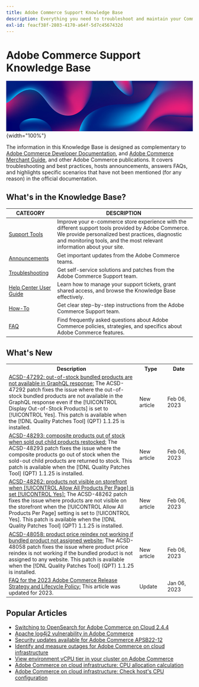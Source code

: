 ```yaml
---
title: Adobe Commerce Support Knowledge Base
description: Everything you need to troubleshoot and maintain your Commerce store.
exl-id: feacf38f-2803-4170-a64f-5d7c4567432d
---
```

# Adobe Commerce Support Knowledge Base

![Knowledge Base homepage](../help/assets/knowledge-base-home-page-cover.jpg){width="100%"}

The information in this Knowledge Base is designed as complementary to [Adobe Commerce Developer Documentation](https://developer.adobe.com/commerce/docs), and [Adobe Commerce Merchant Guide](https://experienceleague.adobe.com/docs/commerce-admin/user-guides/home.html), and other Adobe Commerce publications. It covers troubleshooting and best practices, hosts announcements, answers FAQs, and highlights specific scenarios that have not been mentioned (for any reason) in the official documentation.

## What's in the Knowledge Base?

| CATEGORY | DESCRIPTION | 
| --- | --- |
| [Support Tools](/help/support-tools/overview.md) | Improve your e-commerce store experience with the different support tools provided by Adobe Commerce. We provide personalized best practices, diagnostic and monitoring tools, and the most relevant information about your site. |
| [Announcements](/help/announcements/overview.md) | Get important updates from the Adobe Commerce teams. |
| [Troubleshooting](/help/troubleshooting/overview.md) | Get self-service solutions and patches from the Adobe Commerce Support team. |
| [Help Center User Guide](/help/help-center-guide/help-center/magento-help-center-user-guide.md) | Learn how to manage your support tickets, grant shared access, and browse the Knowledge Base effectively. |
| [How-To](/help/how-to/overview.md) | Get clear step-by-step instructions from the Adobe Commerce Support team. |
| [FAQ](/help/faq/overview.md) | Find frequently asked questions about Adobe Commerce policies, strategies, and specifics about Adobe Commerce features. | 

## What's New

<table style="width:100%">
  <tr>
    <th style="width:70%">Description</th>
    <th style="width:15%">Type</th>
    <th style="width:15%">Date</th>
  </tr>
<tr>
    <td>
    <a href = "https://experienceleague.adobe.com/docs/commerce-knowledge-base/kb/support-tools/patches/v1-1-25/acsd-47292-out-of-stock-bundled-products-not-available-in-graphql.html">ACSD-47292: out-of-stock bundled products are not available in GraphQL response:</a> The ACSD-47292 patch fixes the issue where the out-of-stock bundled products are not available in the GraphQL response even if the [!UICONTROL Display Out-of-Stock Products] is set to [!UICONTROL Yes]. This patch is available when the [!DNL Quality Patches Tool] (QPT) 1.1.25 is installed.
    </td>
    <td>New article</td>
    <td> Feb 06, 2023</td>
  </tr>

  <tr>
    <td>
    <a href = "https://experienceleague.adobe.com/docs/commerce-knowledge-base/kb/support-tools/patches/v1-1-25/acsd-48293-composite-products-go-out-of-stock.html">ACSD-48293: composite products out of stock when sold out child products restocked:</a> The ACSD-48293 patch fixes the issue where the composite products go out of stock when the sold-out child products are returned to stock. This patch is available when the [!DNL Quality Patches Tool] (QPT) 1.1.25 is installed.
    <td>New article</td>
    <td>Feb 06, 2023</td>
  </tr>

  <tr>
    <td>
    <a href = "https://experienceleague.adobe.com/docs/commerce-knowledge-base/kb/support-tools/patches/v1-1-25/acsd-48262-products-not-visible-on-storefront-when-allow-all-products-per-page-is-set-yes.html">ACSD-48262: products not visible on storefront when [!UICONTROL Allow All Products Per Page] is set [!UICONTROL Yes]:</a> The ACSD-48262 patch fixes the issue where products are not visible on the storefront when the [!UICONTROL Allow All Products Per Page] setting is set to [!UICONTROL Yes]. This patch is available when the [!DNL Quality Patches Tool] (QPT) 1.1.25 is installed.
    </td>
    <td>New article</td>
    <td>Feb 06, 2023</td>
  </tr>

  <tr>
    <td>
    <a href="https://experienceleague.adobe.com/docs/commerce-knowledge-base/kb/support-tools/patches/v1-1-25/acsd-48058-product-price-reindex-not-working-if-bundled-product-not-assigned-website.html">ACSD-48058: product price reindex not working if bundled product not assigned website:</a> The ACSD-48058 patch fixes the issue where product price reindex is not working if the bundled product is not assigned to any website. This patch is available when the [!DNL Quality Patches Tool] (QPT) 1.1.25 is installed.
    </td>
    <td>New article</td>
    <td>Feb 06, 2023</td>
  </tr>

  <tr>
    <td>
    <a href="https://experienceleague.adobe.com/docs/commerce-knowledge-base/kb/faq/adobe-commerce-release-strategy-lifecycle-policy.html?lang=en">FAQ for the 2023 Adobe Commerce Release Strategy and Lifecycle Policy:</a> This article was updated for 2023.
    </td>
    <td> Update </td>
    <td> Jan 06, 2023</td>
 </tr>
</table>

## Popular Articles

* [Switching to OpenSearch for Adobe Commerce on Cloud 2.4.4](/help/announcements/adobe-commerce-announcements/switching-to-opensearch-for-adobe-commerce-on-cloud-2.4.4.md)
* [Apache log4j2 vulnerability in Adobe Commerce](/help/announcements/adobe-commerce-announcements/apache-log4j2-adobe-commerce.md)
* [Security updates available for Adobe Commerce APSB22-12](/help/troubleshooting/known-issues-patches-attached/0-day-vulnerability-patch.md)
* [Identify and measure outages for Adobe Commerce on cloud infrastructure](/help/how-to/general/how-to-identify-outages.md)
* [View environment vCPU tier in your cluster on Adobe Commerce](/help/how-to/general/check-vcpu-using-observation-for-adobe-commerce.md)
* [Adobe Commerce on cloud infrastructure: CPU allocation calculation](/help/how-to/general/magento-commerce-cloud-cpu-allocation-calculation.md)
* [Adobe Commerce on cloud infrastructure: Check host's CPU configuration](/help/how-to/general/magento-commerce-cloud-check-hosts-cpu-configuration.md)
